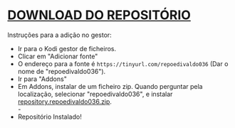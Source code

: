 # <a href="repository.repoedivaldo036.zip">DOWNLOAD DO REPOSITÓRIO</a>

Instruções para a adição no gestor:


<p align="left">
  <ul>
    <li>Ir para o Kodi gestor de ficheiros.</li>
    <li>Clicar em "Adicionar fonte"</li>
    <li>O endereço para a fonte é <code>https://tinyurl.com/repoedivaldo036</code> (Dar o nome de "repoedivaldo036").</li>
    <li>Ir para "Addons"</li>
    <li>Em Addons, instalar de um ficheiro zip. Quando perguntar pela localização, selecionar "repoedivaldo036", e instalar <a href="repository.repoedivaldo036.zip">repository.repoedivaldo036.zip</a>.</li>
    -
    <li>Repositório Instalado!</li>
    
</ul>

                                      
                                       

</p>

